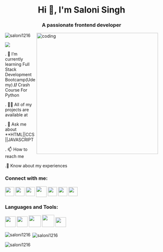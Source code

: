 <h1 align="center">Hi 👋, I'm Saloni Singh</h1>
<h3 align="center">A passionate frontend developer</h3>
<img align="right" alt="coding" width="400" src="https://camo.githubusercontent.com/0f2df9c6430300192232520a10bc3f09066cee3c6f1205da8490ac2b1d69d9e5/68747470733a2f2f6d69722d73332d63646e2d63662e626568616e63652e6e65742f70726f6a6563745f6d6f64756c65732f646973702f3630313031343131363737303437352e363036386265666634363430612e676966">

<p align="left"> <img src="https://komarev.com/ghpvc/?username=saloni1216&label=Profile%20views&color=0e75b6&style=flat" alt="saloni1216" /> </p>

<p align="left"> <a href="https://twitter.com/https://twitter.com/salonising26639" target="blank"><img src="https://img.shields.io/twitter/follow/https://twitter.com/salonising26639?logo=twitter&style=for-the-badge"  /></a> </p>

<p>. 🌱 I’m currently learning Full Stack Development Bootcamp(Udemy)<strong> // </strong>Crash Course For Python</p>

<p>. 👨‍💻 All of my projects are available at<a href="//github.com/saloni1216]https://github.com/saloni1216"></a></p>

<p>. 💬 Ask me about **HTML||CCS||JAVASCRIPT</p>

<p>. 📫 How to reach me<a href="//www.linkedin.com/in/saloni-singh-0936a420a/"></a></p>

<p>.📄 Know about my experiences <a href="https://drive.google.com/file/d/1H5y8XtpNLFwOrkZ6mKV_e-xwLMe9gyXx/view?usp=drivesdk"></a></p>

<h3 align="left">Connect with me:</h3>
<p align="left">
<a href="https://twitter.com/https://twitter.com/salonising26639" target="blank"><img align="center" src="https://png.pngtree.com/png-vector/20221018/ourmid/pngtree-twitter-social-media-round-icon-png-image_6315985.png" height="30" width="30" border-radius: 10px;/></a>
<a href="https://linkedin.com/in/https://www.linkedin.com/in/saloni-singh-0936a420a/" target="blank"><img align="center" src="https://cdn1.iconfinder.com/data/icons/logotypes/32/circle-linkedin-512.png" height="30" width="30" /></a>
<a href="https://instagram.com/https://www.instagram.com/16saloni/" target="blank"><img align="center" src="https://upload.wikimedia.org/wikipedia/commons/thumb/a/a5/Instagram_icon.png/2048px-Instagram_icon.png" height="30" width="30" /></a>
<a href="https://www.codechef.com/users/https://www.codechef.com/users/saloni1610" target="blank"><img align="center" src="https://media.licdn.com/dms/image/C4E03AQFIAdorkJ7_3Q/profile-displayphoto-shrink_800_800/0/1605114601410?e=2147483647&v=beta&t=dyrQUtdVOO8YjWKwCbRH5rk25XHr3W6xX_f6Ylo5N4Y" height="35" width="35" /></a>
<a href="https://auth.geeksforgeeks.org/user/https://auth.geeksforgeeks.org/user/salonisingh12/practice" target="blank"><img align="center" src="https://media.geeksforgeeks.org/wp-content/cdn-uploads/20190710102234/download3.png" height="30" width="30" /></a>
<a href="https://www.hackerrank.com/https://www.hackerrank.com/salonisingh21cs1?hr_r=1" target="blank"><img align="center" src="https://cdn4.iconfinder.com/data/icons/logos-and-brands/512/160_Hackerrank_logo_logos-512.png"  height="30" width="30" /></a>
<a href="https://www.leetcode.com/https://leetcode.com/salonisingh21cs51/" target="blank"><img align="center" src="https://thanhtaile.me/wp-content/uploads/2022/11/Leetcode-icon-white-with-transparent-background.png"height="30" width="30" /></a>

</p>

<h3 align="left">Languages and Tools:</h3>
<p align="left">
    <a href="https://en.wikipedia.org/wiki/C%2B%2B" target="_blank" rel="noreferrer"><img src="https://cdn-icons-png.flaticon.com/512/6132/6132222.png"  width="35" height="35"/></a>
    <a href="https://en.wikipedia.org/wiki/HTML" target="_blank" rel="noreferrer"><img src="https://icones.pro/wp-content/uploads/2021/05/icone-html-bleue.png" width="35" height="35"/></a> 
    <a href="https://www.w3.org/Style/CSS/Overview.en.html" target="_blank" rel="noreferrer"><img src="https://cdn-icons-png.flaticon.com/512/5968/5968242.png" width="40" height="38"/></a> 
    <a href="https://developer.mozilla.org/en-US/docs/Web/JavaScript" target="_blank" rel="noreferrer"><img src="https://cdn.iconscout.com/icon/free/png-256/free-javascript-2038874-1720087.png" width="40" height="40"/></a>  
     <a href="https://www.python.org" target="_blank" rel="noreferrer"> <img src="https://cdn3.iconfinder.com/data/icons/logos-and-brands-adobe/512/267_Python-512.png" width="35" height="32"/></a></p> 

<p><img align="left" src="https://github-readme-stats.vercel.app/api/top-langs?username=saloni1216&show_icons=true&locale=en&layout=compact" alt="saloni1216" /></p>

<p>&nbsp;<img align="center" src="https://github-readme-stats.vercel.app/api?username=saloni1216&show_icons=true&locale=en" alt="saloni1216" /></p>

<p><img align="center" src="https://github-readme-streak-stats.herokuapp.com/?user=saloni1216&" alt="saloni1216" /></p>

